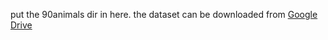 put the 90animals dir in here.
the dataset can be downloaded from [Google Drive](https://drive.google.com/drive/u/0/folders/164urkPQuGuw2Jk7oiuB0ei8mdOHDhymt)
